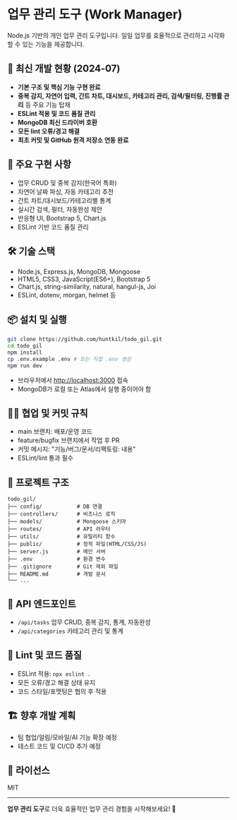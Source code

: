 # 업무 관리 도구 (Work Manager)

Node.js 기반의 개인 업무 관리 도구입니다. 일일 업무를 효율적으로 관리하고 시각화할 수 있는 기능을 제공합니다.

## 🚀 최신 개발 현황 (2024-07)

- **기본 구조 및 핵심 기능 구현 완료**
- **중복 감지, 자연어 입력, 간트 차트, 대시보드, 카테고리 관리, 검색/필터링, 진행률 관리** 등 주요 기능 탑재
- **ESLint 적용 및 코드 품질 관리**
- **MongoDB 최신 드라이버 호환**
- **모든 lint 오류/경고 해결**
- **최초 커밋 및 GitHub 원격 저장소 연동 완료**

## 📝 주요 구현 사항

- 업무 CRUD 및 중복 감지(한국어 특화)
- 자연어 날짜 파싱, 자동 카테고리 추천
- 간트 차트/대시보드/카테고리별 통계
- 실시간 검색, 필터, 자동완성 제안
- 반응형 UI, Bootstrap 5, Chart.js
- ESLint 기반 코드 품질 관리

## 🛠 기술 스택
- Node.js, Express.js, MongoDB, Mongoose
- HTML5, CSS3, JavaScript(ES6+), Bootstrap 5
- Chart.js, string-similarity, natural, hangul-js, Joi
- ESLint, dotenv, morgan, helmet 등

## 📦 설치 및 실행

```bash
git clone https://github.com/huntkil/todo_gil.git
cd todo_gil
npm install
cp .env.example .env # 또는 직접 .env 생성
npm run dev
```

- 브라우저에서 [http://localhost:3000](http://localhost:3000) 접속
- MongoDB가 로컬 또는 Atlas에서 실행 중이어야 함

## 🧑‍💻 협업 및 커밋 규칙
- main 브랜치: 배포/운영 코드
- feature/bugfix 브랜치에서 작업 후 PR
- 커밋 메시지: "기능/버그/문서/리팩토링: 내용"
- ESLint/lint 통과 필수

## 📁 프로젝트 구조

```
todo_gil/
├── config/           # DB 연결
├── controllers/      # 비즈니스 로직
├── models/           # Mongoose 스키마
├── routes/           # API 라우터
├── utils/            # 유틸리티 함수
├── public/           # 정적 파일(HTML/CSS/JS)
├── server.js         # 메인 서버
├── .env              # 환경 변수
├── .gitignore        # Git 제외 파일
├── README.md         # 개발 문서
└── ...
```

## 🔧 API 엔드포인트
- `/api/tasks` 업무 CRUD, 중복 감지, 통계, 자동완성
- `/api/categories` 카테고리 관리 및 통계

## 🧪 Lint 및 코드 품질
- ESLint 적용: `npx eslint .`
- 모든 오류/경고 해결 상태 유지
- 코드 스타일/포맷팅은 협의 후 적용

## 🏗️ 향후 개발 계획
- 팀 협업/알림/모바일/AI 기능 확장 예정
- 테스트 코드 및 CI/CD 추가 예정

## 📄 라이선스
MIT

---

**업무 관리 도구**로 더욱 효율적인 업무 관리 경험을 시작해보세요! 🚀 
